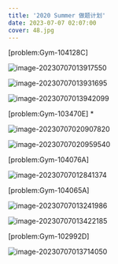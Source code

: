 ```yaml
---
title: '2020 Summer 做题计划'
date: 2023-07-07 02:07:00
cover: 48.jpg
---
```




[problem:Gym-104128C]

![image-20230707013917550](https://static.memset0.cn/img/v6/2023/07/07/rPdhwKsV.png)

![image-20230707013931695](https://static.memset0.cn/img/v6/2023/07/07/r518IhX1.png)

![image-20230707013942099](https://static.memset0.cn/img/v6/2023/07/07/0DrkJvQT.png)

[problem:Gym-103470E] *

![image-20230707020907820](https://static.memset0.cn/img/v6/2023/07/07/ATSKkpXK.png)

![image-20230707020959540](https://static.memset0.cn/img/v6/2023/07/07/9vEmiCi7.png)

[problem:Gym-104076A]

![image-20230707012841374](https://static.memset0.cn/img/v6/2023/07/07/HoYB6FSo.png)

[problem:Gym-104065A]

![image-20230707013241986](https://static.memset0.cn/img/v6/2023/07/07/GAhhqAGI.png)

![image-20230707013422185](https://static.memset0.cn/img/v6/2023/07/07/D4Db93ZU.png)

[problem:Gym-102992D]

![image-20230707013714050](https://static.memset0.cn/img/v6/2023/07/07/u6bsftCm.png)